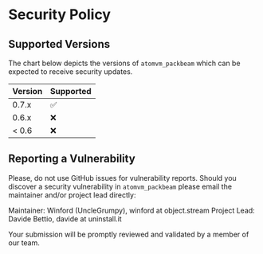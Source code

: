 <!--
 Copyright 2025 Davide Bettio <davide@uninstall.it>
 Copyright 2025 Winford (UncleGrumpy) <winford@object.stream>

 SPDX-License-Identifier: Apache-2.0 OR LGPL-2.1-or-later
-->

# Security Policy

## Supported Versions

The chart below depicts the versions of `atomvm_packbeam` which can be
expected to receive security updates.

| Version | Supported          |
| ------- | ------------------ |
| 0.7.x   | :white_check_mark: |
| 0.6.x   | :x:                |
| < 0.6   | :x:                |

## Reporting a Vulnerability
Please, do not use GitHub issues for vulnerability reports. Should you discover
a security vulnerability in `atomvm_packbeam` please email the maintainer and/or
project lead directly:

Maintainer: Winford (UncleGrumpy), winford at object.stream
Project Lead: Davide Bettio, davide at uninstall.it

Your submission will be promptly reviewed and validated by a member of our team.
